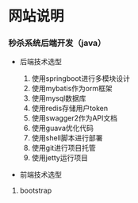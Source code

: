 # 网站说明
### 秒杀系统后端开发（java）

* 后端技术选型
  1. 使用springboot进行多模块设计
  2. 使用mybatis作为orm框架
  3. 使用mysql数据库
  4. 使用redis存储用户token
  5. 使用swagger2作为API文档
  6. 使用guava优化代码
  7. 使用shell脚本进行部署
  8. 使用git进行项目托管
  9. 使用jetty运行项目
  
 * 前端技术选型
  1. bootstrap

